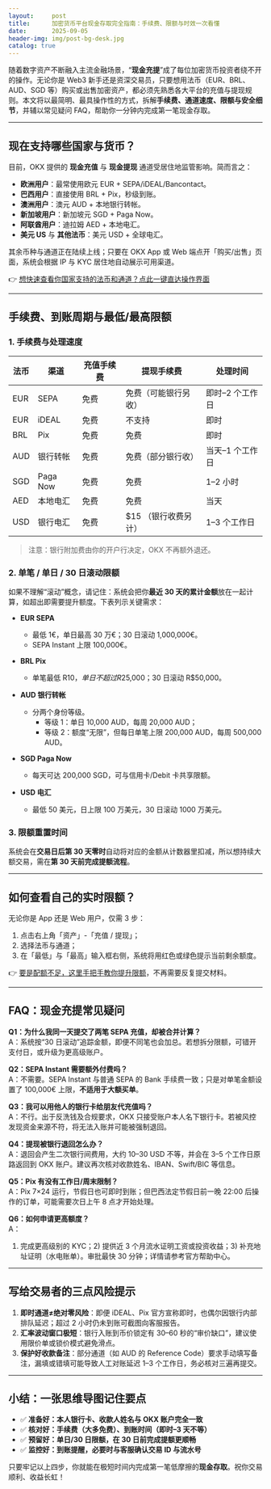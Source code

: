 ```yaml
---
layout:     post
title:      加密货币平台现金存取完全指南：手续费、限额与时效一次看懂
date:       2025-09-05
header-img: img/post-bg-desk.jpg
catalog: true
---
```


随着数字资产不断融入主流金融场景，“**现金充提**”成了每位加密货币投资者绕不开的操作。无论你是 Web3 新手还是资深交易员，只要想用法币（EUR、BRL、AUD、SGD 等）购买或出售加密资产，都必须先熟悉各大平台的充值与提现规则。本文将以最简明、最具操作性的方式，拆解**手续费、通道速度、限额与安全细节**，并辅以常见疑问 FAQ，帮助你一分钟内完成第一笔现金存取。

---

## 现在支持哪些国家与货币？

目前，OKX 提供的 **现金充值** 与 **现金提现** 通道受居住地监管影响。简而言之：

- **欧洲用户**：最常使用欧元 EUR + SEPA/iDEAL/Bancontact。
- **巴西用户**：直接使用 BRL + Pix，秒级到账。
- **澳洲用户**：澳元 AUD + 本地银行转帐。
- **新加坡用户**：新加坡元 SGD + Paga Now。
- **阿联酋用户**：迪拉姆 AED + 本地电汇。
- **美元 US** 与 **其他法币**：美元 USD + 全球电汇。

其余币种与通道正在陆续上线；只要在 OKX App 或 Web 端点开「购买/出售」页面，系统会根据 IP 与 KYC 居住地自动展示可用渠道。

👉 [想快速查看你国家支持的法币和通道？点此一键直达操作界面](https://okxdog.com/)

---

## 手续费、到账周期与最低/最高限额

### 1. 手续费与处理速度

| 法币 | 渠道 | 充值手续费 | 提现手续费 | 处理时间 |
|------|------|------------|------------|----------|
| EUR  | SEPA | 免费 | 免费（可能银行另收）| 即时–2 个工作日 |
| EUR  | iDEAL | 免费 | 不支持 | 即时 |
| BRL  | Pix | 免费 | 免费 | 即时 |
| AUD  | 银行转帐 | 免费 | 免费（部分银行收）| 当天–1 个工作日 |
| SGD  | Paga Now | 免费 | 免费 | 1–2 小时 |
| AED  | 本地电汇 | 免费 | 免费 | 当天 |
| USD  | 银行电汇 | 免费 | $15 （银行收费另计）| 1–3 个工作日 |

> 注意：银行附加费由你的开户行决定，OKX 不再额外退还。

### 2. 单笔 / 单日 / 30 日滚动限额

如果不理解“滚动”概念，请记住：系统会把你**最近 30 天的累计金额**放在一起计算，如超出即需要提升额度。下表列示关键需求：

- **EUR SEPA**  
  - 最低 1€，单日最高 30 万€；30 日滚动 1,000,000€。  
  - SEPA Instant 上限 100,000€。

- **BRL Pix**  
  - 单笔最低 R$10，单日不超过 R$25,000；30 日滚动 R$50,000。

- **AUD 银行转帐**  
  - 分两个身份等级。  
    - 等级 1：单日 10,000 AUD，每周 20,000 AUD；  
    - 等级 2：额度“无限”，但每日单笔上限 200,000 AUD，每周 500,000 AUD。

- **SGD Paga Now**  
  - 每天可达 200,000 SGD，可与信用卡/Debit 卡共享限额。

- **USD 电汇**  
  - 最低 50 美元，日上限 100 万美元，30 日滚动 1000 万美元。

### 3. 限额重置时间

系统会在**交易日后第 30 天零时**自动将对应的金额从计数器里扣减，所以想持续大额交易，需在**第 30 天前完成提额流程**。

---

## 如何查看自己的实时限额？

无论你是 App 还是 Web 用户，仅需 3 步：

1. 点击右上角「资产」-「充值 / 提现」；  
2. 选择法币与通道；  
3. 在「最低」与「最高」输入框右侧，系统将用红色或绿色提示当前剩余额度。

👉 [要是配额不足，这里手把手教你提升限额](https://okxdog.com/)，不再需要反复提交材料。

---

## FAQ：现金充提常见疑问

**Q1：为什么我同一天提交了两笔 SEPA 充值，却被合并计算？**  
A：系统按“30 日滚动”追踪金额，即便不同笔也会加总。若想拆分限额，可错开支付日，或升级为更高级账户。

**Q2：SEPA Instant 需要额外付费吗？**  
A：不需要。SEPA Instant 与普通 SEPA 的 Bank 手续费一致；只是对单笔金额设置了 100,000€ 上限，**不适用于大额买单**。

**Q3：我可以用他人的银行卡给朋友代充值吗？**  
A：不行。出于反洗钱及合规要求，OKX 只接受账户本人名下银行卡。若被风控发现资金来源不符，将无法入账并可能被强制退回。

**Q4：提现被银行退回怎么办？**  
A：退回会产生二次银行间费用，大约 10–30 USD 不等，并会在 3–5 个工作日原路返回到 OKX 账户。建议再次核对收款姓名、IBAN、Swift/BIC 等信息。

**Q5：Pix 有没有工作日/周末限制？**  
A：Pix 7×24 运行，节假日也可即时到账；但巴西法定节假日前一晚 22:00 后操作的订单，可能需要次日上午 8 点才开始处理。

**Q6：如何申请更高额度？**  
A：  
1) 完成更高级别的 KYC；2) 提供近 3 个月流水证明工资或投资收益；3) 补充地址证明（水电账单）。审批最快 30 分钟；详情请参考官方帮助中心。

---

## 写给交易者的三点风险提示

1. **即时通道≠绝对零风险**：即便 iDEAL、Pix 官方宣称即时，也偶尔因银行内部排队延迟；超过 2 小时仍未到账可截图向客服报告。  
2. **汇率波动窗口极短**：银行入账到币价锁定有 30–60 秒的“审价缺口”，建议使用限价单或锁价模式避免滑点。  
3. **保护好收款备注**：部分通道（如 AUD 的 Reference Code）要求手动填写备注，漏填或错填可能导致人工对账延迟 1–3 个工作日，务必核对三遍再提交。

---

## 小结：一张思维导图记住要点

- ✅ **准备好：本人银行卡、收款人姓名与 OKX 账户完全一致**  
- ✅ **核对好：手续费（大多免费）、到账时间（即时–3 天不等）**  
- ✅ **预留好：单日/30 日限额，在 30 日前完成提额更顺畅**  
- ✅ **监控好：到账提醒，必要时与客服确认交易 ID 与流水号**

只要牢记以上四步，你就能在极短时间内完成第一笔低摩擦的**现金存取**。祝你交易顺利、收益长虹！